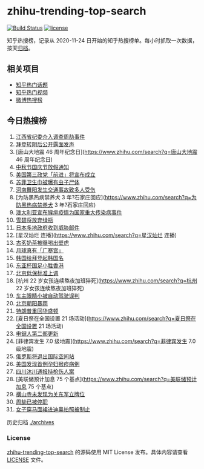 # zhihu-trending-top-search

[![Build Status](https://github.com/justjavac/zhihu-trending-top-search/workflows/ci/badge.svg?branch=main)](https://github.com/justjavac/zhihu-trending-top-search/actions)
[![license](https://img.shields.io/github/license/justjavac/zhihu-trending-top-search)](https://github.com/justjavac/zhihu-trending-top-search/blob/main/LICENSE)

知乎热搜榜，记录从 2020-11-24 日开始的知乎热搜榜单。每小时抓取一次数据，按天[归档](./archives)。

## 相关项目

- [知乎热门话题](https://github.com/justjavac/zhihu-trending-hot-questions)
- [知乎热门视频](https://github.com/justjavac/zhihu-trending-hot-video)
- [微博热搜榜](https://github.com/justjavac/weibo-trending-hot-search)

## 今日热搜榜

<!-- BEGIN -->
<!-- 最后更新时间 Thu Jul 28 2022 22:13:41 GMT+0800 (China Standard Time) -->

1. [江西省纪委介入调查周劼事件](https://www.zhihu.com/search?q=江西省纪委介入调查周劼事件)
1. [拜登转阴后公开露面发声](https://www.zhihu.com/search?q=拜登转阴后公开露面发声)
1. [唐山大地震 46 周年纪念日](https://www.zhihu.com/search?q=唐山大地震 46 周年纪念日)
1. [中秋节国庆节放假通知](https://www.zhihu.com/search?q=中秋节国庆节放假通知)
1. [美国第三政党「前进」将宣布成立](https://www.zhihu.com/search?q=美国第三政党「前进」将宣布成立)
1. [苏菲卫生巾被曝有虫子尸体](https://www.zhihu.com/search?q=苏菲卫生巾被曝有虫子尸体)
1. [河南舞阳发生交通事故致多人受伤](https://www.zhihu.com/search?q=河南舞阳发生交通事故致多人受伤)
1. [为防黑热病禁养犬 3 年?石家庄回应](https://www.zhihu.com/search?q=为防黑热病禁养犬 3 年?石家庄回应)
1. [澳大利亚宣布猴痘疫情为国家重大传染病事件](https://www.zhihu.com/search?q=澳大利亚宣布猴痘疫情为国家重大传染病事件)
1. [雪碧将放弃绿瓶](https://www.zhihu.com/search?q=雪碧将放弃绿瓶)
1. [日本多地政府收到威胁邮件](https://www.zhihu.com/search?q=日本多地政府收到威胁邮件)
1. [星汉灿烂 连播](https://www.zhihu.com/search?q=星汉灿烂 连播)
1. [古茗奶茶被曝喝出壁虎](https://www.zhihu.com/search?q=古茗奶茶被曝喝出壁虎)
1. [月球真有「广寒宫」](https://www.zhihu.com/search?q=月球真有「广寒宫」)
1. [韩国给拜登起韩国名](https://www.zhihu.com/search?q=韩国给拜登起韩国名)
1. [东亚杯国足小胜香港](https://www.zhihu.com/search?q=东亚杯国足小胜香港)
1. [北京低保标准上调](https://www.zhihu.com/search?q=北京低保标准上调)
1. [杭州 22 岁女孩连续熬夜加班猝死](https://www.zhihu.com/search?q=杭州 22 岁女孩连续熬夜加班猝死)
1. [车主眼睛小被自动驾驶误判](https://www.zhihu.com/search?q=车主眼睛小被自动驾驶误判)
1. [北京朝阳暴雨](https://www.zhihu.com/search?q=北京朝阳暴雨)
1. [特朗普重回华盛顿](https://www.zhihu.com/search?q=特朗普重回华盛顿)
1. [夏日祭在全国设置 21 场活动](https://www.zhihu.com/search?q=夏日祭在全国设置 21 场活动)
1. [电锯人第二部更新](https://www.zhihu.com/search?q=电锯人第二部更新)
1. [菲律宾发生 7.0 级地震](https://www.zhihu.com/search?q=菲律宾发生 7.0 级地震)
1. [俄罗斯将退出国际空间站](https://www.zhihu.com/search?q=俄罗斯将退出国际空间站)
1. [美国发现首例孕妇猴痘病例](https://www.zhihu.com/search?q=美国发现首例孕妇猴痘病例)
1. [四川沐川通报持枪伤人案](https://www.zhihu.com/search?q=四川沐川通报持枪伤人案)
1. [美联储预计加息 75 个基点](https://www.zhihu.com/search?q=美联储预计加息 75 个基点)
1. [横山寺未发现为关东军立牌位](https://www.zhihu.com/search?q=横山寺未发现为关东军立牌位)
1. [周劼已被停职](https://www.zhihu.com/search?q=周劼已被停职)
1. [女子穿马面裙进迪奥拍照被制止](https://www.zhihu.com/search?q=女子穿马面裙进迪奥拍照被制止)

<!-- END -->

历史归档 [./archives](./archives)

### License

[zhihu-trending-top-search](https://github.com/justjavac/zhihu-trending-top-search)
的源码使用 MIT License 发布。具体内容请查看 [LICENSE](./LICENSE) 文件。

